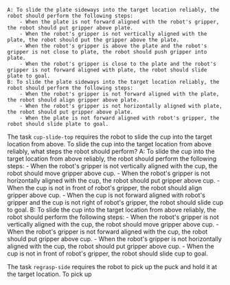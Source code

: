 
    A: To slide the plate sideways into the target location reliably, the robot should perform the following steps:
        - When the plate is not forward aligned with the robot's gripper, the robot should put gripper above plate.
        - When the robot's gripper is not vertically aligned with the plate, the robot should put the gripper above the plate.
        - When the robot's gripper is above the plate and the robot's gripper is not close to plate, the robot should push gripper into plate.
        - When the robot's gripper is close to the plate and the robot's gripper is not forward aligned with plate, the robot should slide plate to goal.
    B: To slide the plate sideways into the target location reliably, the robot should perform the following steps:
        - When the robot's gripper is not forward aligned with the plate, the robot should align gripper above plate.
        - When the robot's gripper is not horizontally aligned with plate, the robot should put gripper above plate.
        - When the plate is not forward aligned with robot's gripper, the robot should slide plate to goal.

The task `cup-slide-top` requires the robot to slide the cup into the target location from above.
To slide the cup into the target location from above reliably, what steps the robot should perform?
    A: To slide the cup into the target location from above reliably, the robot should perform the following steps:
        - When the robot's gripper is not vertically aligned with the cup, the robot should move gripper above cup.
        - When the robot's gripper is not horizontally aligned with the cup, the robot should put gripper above cup.
        - When the cup is not in front of robot's gripper, the robot should align gripper above cup.
        - When the cup is not forward aligned with robot's gripper and the cup is not right of robot's gripper, the robot should slide cup to goal.
    B: To slide the cup into the target location from above reliably, the robot should perform the following steps:
        - When the robot's gripper is not vertically aligned with the cup, the robot should move gripper above cup.
        - When the robot's gripper is not forward aligned with the cup, the robot should put gripper above cup.
        - When the robot's gripper is not horizontally aligned with the cup, the robot should put gripper above cup.
        - When the cup is not in front of robot's gripper, the robot should slide cup to goal.

The task `regrasp-side` requires the robot to pick up the puck and hold it at the target location.
To pick up